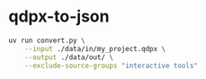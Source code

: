 # qdpx-to-json

```sh
uv run convert.py \
    --input ./data/in/my_project.qdpx \
    --output ./data/out/ \
    --exclude-source-groups "interactive tools"
```
